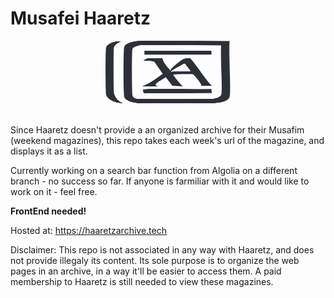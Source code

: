 # Musafei Haaretz

<div align="center">
<img src="https://raw.githubusercontent.com/ChefAharoni/HaaretzMusafim/main/assets/ArchiveLogo.svg" alt="Archive Logo" width="200" height="100" >
</div> <br />

Since Haaretz doesn't provide a an organized archive for their Musafim (weekend magazines), this repo takes each week's url of the magazine, and displays it as a list.

Currently working on a search bar function from Algolia on a different branch - no success so far. If anyone is farmiliar with it and would like to work on it - feel free.

**FrontEnd needed!**

Hosted at: https://haaretzarchive.tech

Disclaimer:
This repo is not associated in any way with Haaretz, and does not provide illegaly its content. Its sole purpose is to organize the web pages in an archive, in a way it'll be easier to access them. 
A paid membership to Haaretz is still needed to view these magazines.

